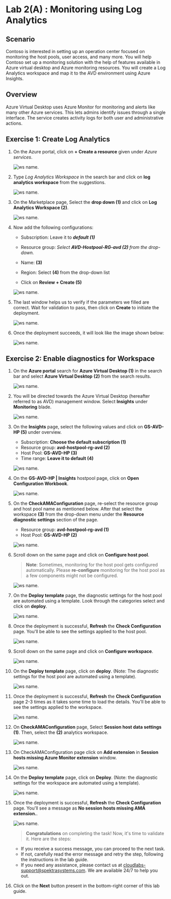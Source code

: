 # Lab 2(A) : Monitoring using Log Analytics


## **Scenario**

Contoso is interested in setting up an operation center focused on monitoring the host pools, user access, and many more. You will help Contoso set up a monitoring solution with the help of features available in Azure virtual desktop and Azure monitoring resources. You will create a Log Analytics workspace and map it to the AVD environment using Azure Insights.

## **Overview**

Azure Virtual Desktop uses Azure Monitor for monitoring and alerts like many other Azure services. This lets admins identify issues through a single interface. The service creates activity logs for both user and administrative actions.

## Exercise 1: Create Log Analytics

1. On the Azure portal, click on **+ Create a resource** given under *Azure services*.

   ![ws name.](media/wiw.png)

1. Type *Log Analytics Workspace* in the search bar and click on **log analytics workspace** from the suggestions.

   ![ws name.](media/lab2-1.png)

1. On the Marketplace page, Select the **drop down (1)**  and click on **Log Analytics Workspace (2)**.

   ![ws name.](media/savd1.jpg)

1. Now add the following configurations:

   - Subscription: Leave it to ***default (1)***
  
   - Resource group: *Select **AVD-Hostpool-RG-avd (2)** from the drop-down.*
  
   - Name: **<inject key="Log Analytics Workspace Name	" /> (3)**
  
   - Region: Select **<inject key="Region" enableCopy="false"/> (4)** from the drop-down list
  
   - Click on **Review + Create (5)**

   ![ws name.](media-1/avd2.png)

1. The last window helps us to verify if the parameters we filled are correct. Wait for validation to pass, then click on **Create** to initiate the deployment.

   ![ws name.](media-1/Ex2-task1-step5.png)

1. Once the deployment succeeds, it will look like the image shown below:

   ![ws name.](media-1/Ex2-task1-step6.png)
   

## Exercise 2: Enable diagnostics for Workspace
 
1. On the **Azure portal** search for **Azure Virtual Desktop (1)** in the search bar and select **Azure Virtual Desktop** **(2)** from the search results.

   ![ws name.](media/avd1.png) 

1. You will be directed towards the Azure Virtual Desktop (hereafter referred to as AVD) management window. Select **Insights** under **Monitoring** blade.

   ![ws name.](media-2/Lab2(a)-ex2-step2.png)
   
1. On the **Insights** page, select the following values and click on **GS-AVD-HP (5)** under overview.
   
   - Subscription: **Choose the default subscription (1)**
   - Resource group: **avd-hostpool-rg-avd (2)**
   - Host Pool: **GS-AVD-HP (3)**
   - Time range: **Leave it to default (4)**

   ![ws name.](media-2/avd-3.png)
   
1. On the **GS-AVD-HP | Insights** hostpool page, click on **Open Configuration Workbook**. 

   ![ws name.](media-1/avdmon1.1.png)

1. On the **CheckAMAConfiguration** page, re-select the resource group and host pool name as mentioned below. After that select the **<inject key="Log Analytics Workspace Name" enableCopy="false" />** workspace **(3)** from the drop-down menu under the **Resource diagnostic settings** section of the page. 

   - Resource group: **avd-hostpool-rg-avd (1)**
   - Host Pool: **GS-AVD-HP (2)**

   ![ws name.](media/avdlab2-3.png)
   
1. Scroll down on the same page and click on **Configure host pool**.

   >**Note**: Sometimes, monitoring for the host pool gets configured automatically. Please **re-configure** monitoring for the host pool as a few components might not be configured.

    ![ws name.](media/avd-4.png)
   
1. On the **Deploy template** page, the diagnostic settings for the host pool are automated using a template. Look through the categories select and click on **deploy**.

   ![ws name.](media/avd-5.png)
   
1. Once the deployment is successful, **Refresh** the **Check Configuration** page. You'll be able to see the settings applied to the host pool.

   ![ws name.](media/lab2-7.png)
   
1. Scroll down on the same page and click on **Configure workspace**.

   ![ws name.](media/lab2a-config-ws.png)
   
1. On the **Deploy template** page, click on **deploy**. (Note: The diagnostic settings for the host pool are automated using a template).

   ![ws name.](media/lab2-8.png) 

1. Once the deployment is successful, **Refresh** the **Check Configuration** page 2-3 times as it takes some time to load the details. You'll be able to see the settings applied to the workspace.

   ![ws name.](media/lab2-9.png)
   
1. On **CheckAMAConfiguration** page, Select **Session host data settings (1)**. Then, select the **<inject key="Log Analytics Workspace Name	" /> (2)** analytics workspace.

   ![ws name.](media/lab2-11.png)
   
1. On CheckAMAConfiguration page click on **Add extension** in **Session hosts missing Azure Monitor extension** window.

   ![ws name.](media-1/avdmon2.1.png)
   
1. On the **Deploy template** page, click on **Deploy**. (Note: the diagnostic settings for the workspace are automated using a template).

   ![ws name.](media-1/avdmon3.11.png)
   
1. Once the deployment is successful, **Refresh** the **Check Configuration** page. You'll see a message as **No session hosts missing AMA extension.**.

   ![ws name.](media-1/avdmon4.1.png)

   > **Congratulations** on completing the task! Now, it's time to validate it. Here are the steps:
   - If you receive a success message, you can proceed to the next task.
   - If not, carefully read the error message and retry the step, following the instructions in the lab guide.
   - If you need any assistance, please contact us at cloudlabs-support@spektrasystems.com. We are available 24/7 to help you out.
 
   <validation step="a6bc1381-e5c9-48ad-af90-47a884ae601e" />
   
   
1. Click on the **Next** button present in the bottom-right corner of this lab guide.

 
